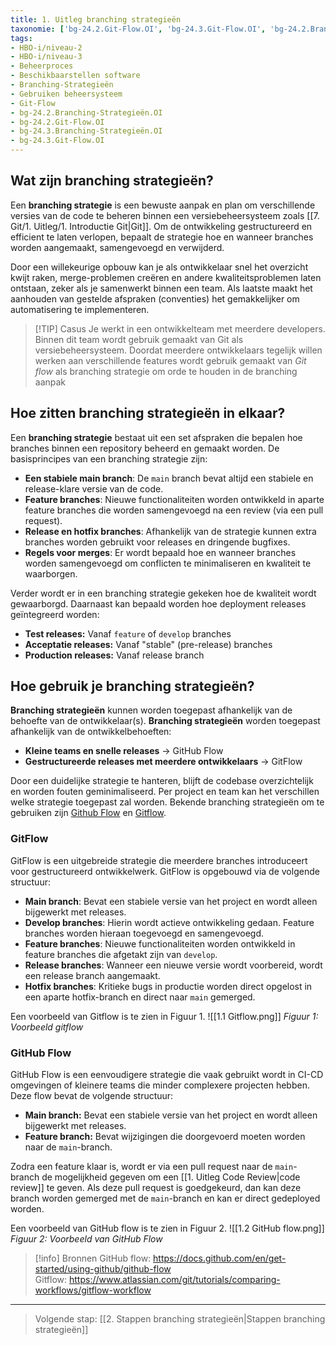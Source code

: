 ```yaml
---
title: 1. Uitleg branching strategieën
taxonomie: ['bg-24.2.Git-Flow.OI', 'bg-24.3.Git-Flow.OI', 'bg-24.2.Branching-Strategieën.OI', 'bg-24.3.Branching-Strategieën.OI']
tags:
- HBO-i/niveau-2
- HBO-i/niveau-3
- Beheerproces
- Beschikbaarstellen software
- Branching-Strategieën
- Gebruiken beheersysteem
- Git-Flow
- bg-24.2.Branching-Strategieën.OI
- bg-24.2.Git-Flow.OI
- bg-24.3.Branching-Strategieën.OI
- bg-24.3.Git-Flow.OI
---
```


## Wat zijn branching strategieën?
Een **branching strategie** is een bewuste aanpak en plan om verschillende versies van de code te beheren binnen een versiebeheersysteem zoals [[7. Git/1. Uitleg/1. Introductie Git|Git]]. Om de ontwikkeling gestructureerd en efficient te laten verlopen, bepaalt de strategie hoe en wanneer branches worden aangemaakt, samengevoegd en verwijderd.

Door een willekeurige opbouw kan je als ontwikkelaar snel het overzicht kwijt raken, merge-problemen creëren en andere kwaliteitsproblemen laten ontstaan, zeker als je samenwerkt binnen een team. Als laatste maakt het aanhouden van gestelde afspraken (conventies) het gemakkelijker om automatisering te implementeren. 

> [!TIP] Casus 
> Je werkt in een ontwikkelteam met meerdere developers. Binnen dit team wordt gebruik gemaakt van Git als versiebeheersysteem. Doordat meerdere ontwikkelaars tegelijk willen werken aan verschillende features wordt gebruik gemaakt van *Git flow* als branching strategie om orde te houden in de branching aanpak

## Hoe zitten branching strategieën in elkaar?
Een **branching strategie** bestaat uit een set afspraken die bepalen hoe branches binnen een repository beheerd en gemaakt worden. De basisprincipes van een branching strategie zijn:
- **Een stabiele main branch**: De `main` branch bevat altijd een stabiele en release-klare versie van de code.
- **Feature branches**: Nieuwe functionaliteiten worden ontwikkeld in aparte feature branches die worden samengevoegd na een review (via een pull request).
- **Release en hotfix branches**: Afhankelijk van de strategie kunnen extra branches worden gebruikt voor releases en dringende bugfixes.
- **Regels voor merges**: Er wordt bepaald hoe en wanneer branches worden samengevoegd om conflicten te minimaliseren en kwaliteit te waarborgen.

Verder wordt er in een branching strategie gekeken hoe de kwaliteit wordt gewaarborgd. Daarnaast kan bepaald worden hoe deployment releases geïntegreerd worden:
- **Test releases:** Vanaf `feature` of `develop` branches
- **Acceptatie releases:** Vanaf "stable" (pre-release) branches
- **Production releases:** Vanaf release branch

## Hoe gebruik je branching strategieën?
**Branching strategieën** kunnen worden toegepast afhankelijk van de behoefte van de ontwikkelaar(s). 
**Branching strategieën** worden toegepast afhankelijk van de ontwikkelbehoeften:
- **Kleine teams en snelle releases** -> GitHub Flow
- **Gestructureerde releases met meerdere ontwikkelaars** -> GitFlow

Door een duidelijke strategie te hanteren, blijft de codebase overzichtelijk en worden fouten geminimaliseerd. Per project en team kan het verschillen welke strategie toegepast zal worden. Bekende branching strategieën om te gebruiken zijn  [Github Flow](https://docs.github.com/en/get-started/using-github/github-flow) en [Gitflow](https://www.atlassian.com/git/tutorials/comparing-workflows/gitflow-workflow).

### GitFlow
GitFlow is een uitgebreide strategie die meerdere branches introduceert voor gestructureerd ontwikkelwerk. GitFlow is opgebouwd via de volgende structuur:
- **Main branch**: Bevat een stabiele versie van het project en wordt alleen bijgewerkt met releases.
- **Develop branches**: Hierin wordt actieve ontwikkeling gedaan. Feature branches worden hieraan toegevoegd en samengevoegd.
- **Feature branches**: Nieuwe functionaliteiten worden ontwikkeld in feature branches die afgetakt zijn van `develop`.
- **Release branches**: Wanneer een nieuwe versie wordt voorbereid, wordt een release branch aangemaakt.
- **Hotfix branches**: Kritieke bugs in productie worden direct opgelost in een aparte hotfix-branch en direct naar `main` gemerged.

Een voorbeeld van Gitflow is te zien in Figuur 1.
![[1.1 Gitflow.png]]
*Figuur 1: Voorbeeld gitflow*

### GitHub Flow
GitHub Flow is een eenvoudigere strategie die vaak gebruikt wordt in CI-CD omgevingen of kleinere teams die minder complexere projecten hebben. Deze flow bevat de volgende structuur:
- **Main branch:**  Bevat een stabiele versie van het project en wordt alleen bijgewerkt met releases.
- **Feature branch:** Bevat wijzigingen die doorgevoerd moeten worden naar de `main`-branch.

Zodra een feature klaar is, wordt er via een pull request naar de `main`-branch de mogelijkheid gegeven om een [[1. Uitleg Code Review|code review]] te geven. Als deze pull request is goedgekeurd, dan kan deze branch worden gemerged met de `main`-branch en kan er direct gedeployed worden.

Een voorbeeld van GitHub flow is te zien in Figuur 2.
![[1.2 GitHub flow.png]]
*Figuur 2: Voorbeeld van GitHub Flow*

> [!info] Bronnen 
> GitHub flow: https://docs.github.com/en/get-started/using-github/github-flow \
> Gitflow: https://www.atlassian.com/git/tutorials/comparing-workflows/gitflow-workflow

---

> Volgende stap: [[2. Stappen branching strategieën|Stappen branching strategieën]]

